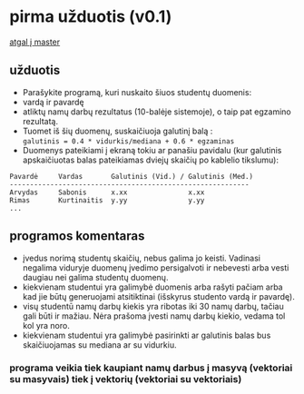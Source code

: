 # pirma užduotis (v0.1)
[atgal į master](https://github.com/auteea/Obj_programavimas/tree/main)

## užduotis
- Parašykite programą, kuri nuskaito šiuos studentų duomenis:
- vardą ir pavardę
- atliktų namų darbų rezultatus (10-balėje sistemoje), o taip pat egzamino rezultatą.
- Tuomet iš šių duomenų, suskaičiuoja galutinį balą :  
`galutinis = 0.4 * vidurkis/mediana + 0.6 * egzaminas`
 - Duomenys pateikiami į ekraną tokiu ar panašiu pavidalu (kur galutinis apskaičiuotas balas pateikiamas dviejų skaičių po kablelio tikslumu):
``` 
Pavardė     Vardas       Galutinis (Vid.) / Galutinis (Med.)
-----------------------------------------------------------
Arvydas     Sabonis      x.xx               x.xx
Rimas       Kurtinaitis  y.yy               y.yy
...
```
## programos komentaras
- įvedus norimą studentų skaičių, nebus galima jo keisti. Vadinasi negalima viduryje duomenų įvedimo persigalvoti ir nebevesti arba vesti daugiau nei galima studentų duomenų.
- kiekvienam studentui yra galimybė duomenis arba rašyti pačiam arba kad jie būtų generuojami atsitiktinai (išskyrus studento vardą ir pavardę).
- visų studentū namų darbų kiekis yra ribotas iki 30 namų darbų, tačiau gali būti ir mažiau. Nėra prašoma įvesti namų darbų kiekio, vedama tol kol yra noro.
- kiekvienam studentui yra galimybė pasirinkti ar galutinis balas bus skaičiuojamas su mediana ar su vidurkiu.

### programa veikia tiek kaupiant namų darbus į masyvą (vektoriai su masyvais) tiek į vektorių (vektoriai su vektoriais)
